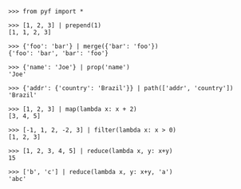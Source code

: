 
    >>> from pyf import *

    >>> [1, 2, 3] | prepend(1)
    [1, 1, 2, 3]

    >>> {'foo': 'bar'} | merge({'bar': 'foo'})
    {'foo': 'bar', 'bar': 'foo'}

    >>> {'name': 'Joe'} | prop('name')
    'Joe'

    >>> {'addr': {'country': 'Brazil'}} | path(['addr', 'country'])
    'Brazil'

    >>> [1, 2, 3] | map(lambda x: x + 2)
    [3, 4, 5]

    >>> [-1, 1, 2, -2, 3] | filter(lambda x: x > 0)
    [1, 2, 3]

    >>> [1, 2, 3, 4, 5] | reduce(lambda x, y: x+y)
    15

    >>> ['b', 'c'] | reduce(lambda x, y: x+y, 'a')
    'abc'